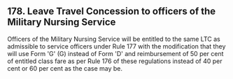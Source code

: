## 178. Leave Travel Concession to officers of the Military Nursing Service

Officers of the Military Nursing Service will be entitled to the same LTC as admissible to service officers under Rule 177 with the modification that they will use Form 'G' (G) instead of Form 'D' and reimbursement of 50 per cent of entitled class fare as per Rule 176 of these regulations instead of 40 per cent or 60 per cent as the case may be.
